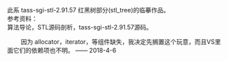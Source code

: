    
此系 tass-sgi-stl-2.91.57 红黑树部分(stl_tree)的临摹作品。   
参考资料：   
  算法导论，STL源码剖析，tass-sgi-stl-2.91.57源码。   
       
         因为 allocator，iterator，等组件缺失，我决定先搁置这个玩意，而且VS里面它们的依赖项也不明。 —— 2018-4-6    
   
